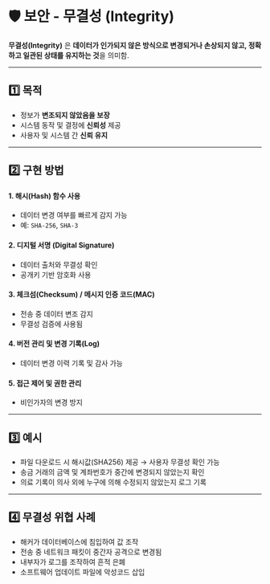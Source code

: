 # 🛡️ 보안 - 무결성 (Integrity)

**무결성(Integrity)** 은 **데이터가 인가되지 않은 방식으로 변경되거나 손상되지 않고, 정확하고 일관된 상태를 유지하는 것**을 의미함.

---

## 1️⃣ 목적
- 정보가 **변조되지 않았음을 보장**
- 시스템 동작 및 결정에 **신뢰성** 제공
- 사용자 및 시스템 간 **신뢰 유지**

---

## 2️⃣ 구현 방법

#### 1. 해시(Hash) 함수 사용
- 데이터 변경 여부를 빠르게 감지 가능
- 예: `SHA-256`, `SHA-3`

#### 2. 디지털 서명 (Digital Signature)
- 데이터 출처와 무결성 확인
- 공개키 기반 암호화 사용

#### 3. 체크섬(Checksum) / 메시지 인증 코드(MAC)
- 전송 중 데이터 변조 감지
- 무결성 검증에 사용됨

#### 4. 버전 관리 및 변경 기록(Log)
- 데이터 변경 이력 기록 및 감사 가능

#### 5. 접근 제어 및 권한 관리
- 비인가자의 변경 방지

---

## 3️⃣ 예시

- 파일 다운로드 시 해시값(SHA256) 제공 → 사용자 무결성 확인 가능
- 송금 거래의 금액 및 계좌번호가 중간에 변경되지 않았는지 확인
- 의료 기록이 의사 외에 누구에 의해 수정되지 않았는지 로그 기록

---

## 4️⃣ 무결성 위협 사례

- 해커가 데이터베이스에 침입하여 값 조작
- 전송 중 네트워크 패킷이 중간자 공격으로 변경됨
- 내부자가 로그를 조작하여 흔적 은폐
- 소프트웨어 업데이트 파일에 악성코드 삽입
